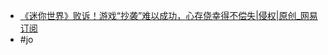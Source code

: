 - [《迷你世界》败诉！游戏“抄袭”难以成功，心存侥幸得不偿失|侵权|原创_网易订阅](https://www.163.com/dy/article/G0RT28PN054603ZA.html#post_comment_area)
- #jo
